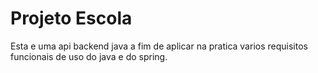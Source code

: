 # Projeto Escola

Esta e uma api backend java a fim de aplicar na pratica varios requisitos funcionais
de uso do java e do spring.
